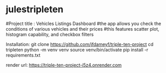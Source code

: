 # julestripleten
#Project title : Vehicles Listings Dashboard
#the app allows you check the conditions of various vehicles and their prices
#this features scatter plot, histogram capability, and checkbox filters

Installation:
git clone https://github.com/jfdameyf/triple-ten-project
cd tripleten
python -m venv venv
source venv/bin/activate
pip install -r requirements.txt

render url: https://triple-ten-project-i5z4.onrender.com
